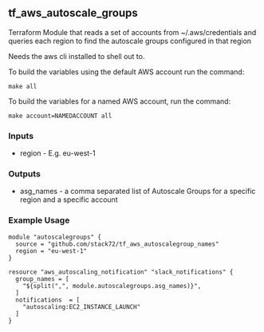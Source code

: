 ## tf_aws_autoscale_groups

Terraform Module that reads a set of accounts from ~/.aws/credentials and queries each region to find the autoscale groups configured in that region

Needs the aws cli installed to shell out to.

To build the variables using the default AWS account run the command:

```
make all
```

To build the variables for a named AWS account, run the command:

```
make account=NAMEDACCOUNT all
```

### Inputs

* region - E.g. eu-west-1

### Outputs

* asg_names - a comma separated list of Autoscale Groups for a specific region and a specific account

### Example Usage

```
module "autoscalegroups" {
  source = "github.com/stack72/tf_aws_autoscalegroup_names"
  region = "eu-west-1"
}

resource "aws_autoscaling_notification" "slack_notifications" {
  group_names = [
    "${split(",", module.autoscalegroups.asg_names)}",
  ]
  notifications  = [
    "autoscaling:EC2_INSTANCE_LAUNCH"
  ]
}
```
